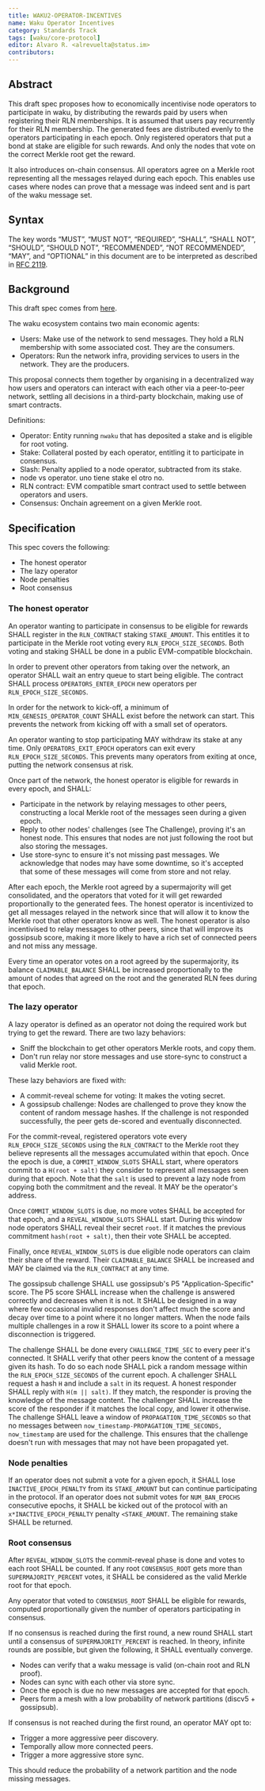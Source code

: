 ```yaml
---
title: WAKU2-OPERATOR-INCENTIVES
name: Waku Operator Incentives
category: Standards Track
tags: [waku/core-protocol]
editor: Alvaro R. <alrevuelta@status.im>
contributors:
---
```


## Abstract

This draft spec proposes how to economically incentivise node operators to participate in waku, by distributing the rewards paid by users when registering their RLN memberships.
It is assumed that users pay recurrently for their RLN membership. The generated fees are distributed evenly to the operators participating in each epoch.
Only registered operators that put a bond at stake are eligible for such rewards. And only the nodes that vote on the correct Merkle root get the reward.

It also introduces on-chain consensus. All operators agree on a Merkle root representing all the messages relayed during each epoch.
This enables use cases where nodes can prove that a message was indeed sent and is part of the waku message set.

## Syntax

The key words “MUST”, “MUST NOT”, “REQUIRED”, “SHALL”, “SHALL NOT”, “SHOULD”, “SHOULD NOT”, “RECOMMENDED”, “NOT RECOMMENDED”, “MAY”, and “OPTIONAL” in this document are to be interpreted as described in [RFC 2119](https://www.ietf.org/rfc/rfc2119.txt).

## Background

This draft spec comes from [here](https://github.com/waku-org/research/issues/101).

The waku ecosystem contains two main economic agents:
* Users: Make use of the network to send messages. They hold a RLN membership with some associated cost. They are the consumers.
* Operators: Run the network infra, providing services to users in the network. They are the producers.

This proposal connects them together by organising in a decentralized way how users and operators can interact with each other via a peer-to-peer network, settling
all decisions in a third-party blockchain, making use of smart contracts.

Definitions:
* Operator: Entity running `nwaku` that has deposited a stake and is eligible for root voting.
* Stake: Collateral posted by each operator, entitling it to participate in consensus.
* Slash: Penalty applied to a node operator, subtracted from its stake.
* node vs operator. uno tiene stake el otro no.
* RLN contract: EVM compatible smart contract used to settle between operators and users.
* Consensus: Onchain agreement on a given Merkle root.


## Specification

This spec covers the following:
* The honest operator
* The lazy operator
* Node penalties
* Root consensus

### The honest operator

An operator wanting to participate in consensus to be eligible for rewards SHALL register in the `RLN_CONTRACT` staking `STAKE_AMOUNT`.
This entitles it to participate in the Merkle root voting every `RLN_EPOCH_SIZE_SECONDS`.
Both voting and staking SHALL be done in a public EVM-compatible blockchain.

In order to prevent other operators from taking over the network, an operator SHALL wait an entry queue to start being eligible.
The contract SHALL process `OPERATORS_ENTER_EPOCH` new operators per `RLN_EPOCH_SIZE_SECONDS`.

In order for the network to kick-off, a minimum of `MIN_GENESIS_OPERATOR_COUNT` SHALL exist before the network can start.
This prevents the network from kicking off with a small set of operators.

An operator wanting to stop participating MAY withdraw its stake at any time. Only `OPERATORS_EXIT_EPOCH` operators can exit every `RLN_EPOCH_SIZE_SECONDS`.
This prevents many operators from exiting at once, putting the network consensus at risk.

Once part of the network, the honest operator is eligible for rewards in every epoch, and SHALL:
* Participate in the network by relaying messages to other peers, constructing a local Merkle root of the messages seen during a given epoch.
* Reply to other nodes' challenges (see The Challenge), proving it's an honest node. This ensures that nodes are not just following the root but also storing the messages.
* Use store-sync to ensure it's not missing past messages. We acknowledge that nodes may have some downtime, so it's accepted that some of these messages will come from store and not relay.

After each epoch, the Merkle root agreed by a supermajority will get consolidated, and the operators that voted for it will get rewarded proportionally to the generated fees.
The honest operator is incentivized to get all messages relayed in the network since that will allow it to know the Merkle root that other operators know as well.
The honest operator is also incentivised to relay messages to other peers, since that will improve its gossipsub score, making it more likely to have a rich set of connected peers and not miss any message.

Every time an operator votes on a root agreed by the supermajority, its balance `CLAIMABLE_BALANCE` SHALL be increased proportionally to the amount of nodes that 
agreed on the root and the generated RLN fees during that epoch.

### The lazy operator

A lazy operator is defined as an operator not doing the required work but trying to get the reward. There are two lazy behaviors:
* Sniff the blockchain to get other operators Merkle roots, and copy them.
* Don't run relay nor store messages and use store-sync to construct a valid Merkle root.

These lazy behaviors are fixed with:
* A commit-reveal scheme for voting: It makes the voting secret.
* A gossipsub challenge: Nodes are challenged to prove they know the content of random message hashes.
If the challenge is not responded successfully, the peer gets de-scored and eventually disconnected.


For the commit-reveal, registered operators vote every `RLN_EPOCH_SIZE_SECONDS` using the `RLN_CONTRACT` to the Merkle root they believe represents all the messages accumulated within that epoch.
Once the epoch is due, a `COMMIT_WINDOW_SLOTS` SHALL start, where operators commit to a `H(root + salt)` they consider to represent all messages seen during that epoch.
Note that the `salt` is used to prevent a lazy node from copying both the commitment and the reveal. It MAY be the operator's address.

Once `COMMIT_WINDOW_SLOTS` is due, no more votes SHALL be accepted for that epoch, and a `REVEAL_WINDOW_SLOTS` SHALL start.
During this window node operators SHALL reveal their secret `root`.
If it matches the previous commitment `hash(root + salt)`, then their vote SHALL be accepted.

Finally, once `REVEAL_WINDOW_SLOTS` is due eligible node operators can claim their share of the reward.
Their `CLAIMABLE_BALANCE` SHALL be increased and MAY be claimed via the `RLN_CONTRACT` at any time.

The gossipsub challenge SHALL use gossipsub's P5 "Application-Specific" score.
The P5 score SHALL increase when the challenge is answered correctly and decreases when it is not.
It SHALL be designed in a way where few occasional invalid responses don't affect much the score and decay over time to a point where it no longer matters.
When the node fails multiple challenges in a row it SHALL lower its score to a point where a disconnection is triggered.

The challenge SHALL be done every `CHALLENGE_TIME_SEC` to every peer it's connected.
It SHALL verify that other peers know the content of a message given its hash.
To do so each node SHALL pick a random message within the `RLN_EPOCH_SIZE_SECONDS` of the current epoch.
A challenger SHALL request a hash `H` and include a `salt` in its request.
A honest responder SHALL reply with `H(m || salt)`. If they match, the responder is proving the knowledge of the message content.
The challenger SHALL increase the score of the responder if it matches the local copy, and lower it otherwise.
The challenge SHALL leave a window of `PROPAGATION_TIME_SECONDS` so that no messages between `now_timestamp-PROPAGATION_TIME_SECONDS, now_timestamp` are used for the challenge.
This ensures that the challenge doesn't run with messages that may not have been propagated yet.


### Node penalties

If an operator does not submit a vote for a given epoch, it SHALL lose `INACTIVE_EPOCH_PENALTY` from its `STAKE_AMOUNT` but can continue participating in the protocol.
If an operator does not submit votes for `NUM_BAN_EPOCHS` consecutive epochs, it SHALL be kicked out of the protocol with an `x*INACTIVE_EPOCH_PENALTY` penalty `<STAKE_AMOUNT`.
The remaining stake SHALL be returned.

### Root consensus

After `REVEAL_WINDOW_SLOTS` the commit-reveal phase is done and votes to each root SHALL be counted.
If any root `CONSENSUS_ROOT` gets more than `SUPERMAJORITY_PERCENT` votes, it SHALL be considered as the valid Merkle root for that epoch.

Any operator that voted to `CONSENSUS_ROOT` SHALL be eligible for rewards, computed proportionally given the number of operators participating in consensus.

If no consensus is reached during the first round, a new round SHALL start until a consensus of `SUPERMAJORITY_PERCENT` is reached.
In theory, infinite rounds are possible, but given the following, it SHALL eventually converge.
* Nodes can verify that a waku message is valid (on-chain root and RLN proof).
* Nodes can sync with each other via store sync.
* Once the epoch is due no new messages are accepted for that epoch.
* Peers form a mesh with a low probability of network partitions (discv5 + gossipsub).

If consensus is not reached during the first round, an operator MAY opt to:
* Trigger a more aggressive peer discovery.
* Temporally allow more connected peers.
* Trigger a more aggressive store sync.

This should reduce the probability of a network partition and the node missing messages.
